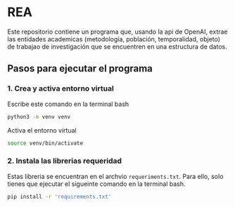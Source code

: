 # REA
Este repositorio contiene un programa que, usando la api de OpenAI, extrae las entidades academicas (metodología, población, temporalidad, objeto)  de trabajao de investigación que se encuentren en una estructura de datos.

## Pasos para ejecutar el programa

### 1. Crea y activa entorno virtual
Escribe este comando en la terminal bash
```bash
python3 -m venv venv  
```
Activa el entorno virtual
```bash
source venv/bin/activate  
```

### 2. Instala las librerias requeridad
Estas libreria se encuentran en el archvio `requeriments.txt`. Para ello, solo tienes que ejecutar el sigueinte comando en la terminal bash. 

```bash
pip install -r 'requirements.txt'
```


